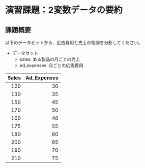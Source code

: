 # 演習課題：2変数データの要約

## 課題概要

以下のデータセットから、広告費用と売上の相関を分析してください。

* データセット
  + sales: ある製品の月ごとの売上
  + ad_expenses: 月ごとの広告費用

| Sales | Ad_Expenses|
|--:    |--:         |
| 120   | 30|
| 130   | 35|
| 150   | 45|
| 170   | 50|
| 160   | 48|
| 175   | 55|
| 180   | 60|
| 200   | 65|
| 190   | 70|
| 210   | 75|

<!-- 

sales <- c(120, 130, 150, 170, 160, 175, 180, 200, 190, 210)
ad_expenses <- c(30, 35, 45, 50, 48, 55, 60, 65, 70, 75)
data <- data.frame(sales, ad_expenses)

plot(data$ad_expenses, data$sales)
cov(data$ad_expenses, data$sales)
cor(data$ad_expenses, data$sales)

model <- lm(sales ~ ad_expenses, data = data)
summary(model)
abline(model)

test <- data.frame(
  ad_expenses = c(50, 100, 200)
)
predict(model, test)

-->
